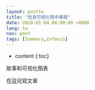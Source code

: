 ```yaml
---
layout: posttw
title: "信息可視化期中專題"
date: 2018-01-04 08:00:00 +0800
lang: tw
nav: post
tags: [Summary,infovis]
---
```


* content
{:toc}

故事和可视化图表
<!-- more -->
在這兒寫文章
